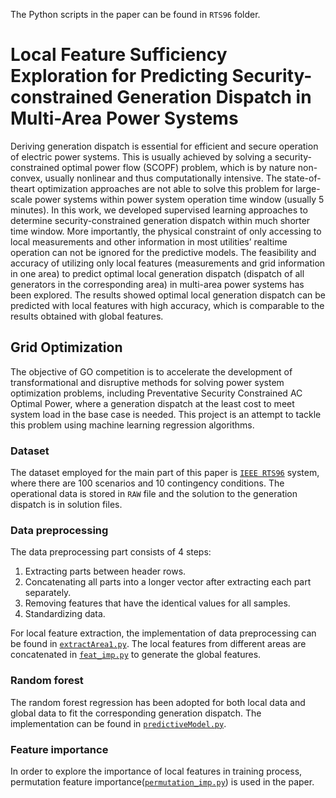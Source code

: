 The Python scripts in the paper can be found in `RTS96` folder.
# Local Feature Sufficiency Exploration for Predicting Security-constrained Generation Dispatch in Multi-Area Power Systems
Deriving generation dispatch is essential for efficient
and secure operation of electric power systems. This is usually
achieved by solving a security-constrained optimal power flow
(SCOPF) problem, which is by nature non-convex, usually
nonlinear and thus computationally intensive. The state-of-theart
optimization approaches are not able to solve this problem
for large-scale power systems within power system operation
time window (usually 5 minutes). In this work, we developed
supervised learning approaches to determine security-constrained
generation dispatch within much shorter time window. More
importantly, the physical constraint of only accessing to local
measurements and other information in most utilities’ realtime
operation can not be ignored for the predictive models.
The feasibility and accuracy of utilizing only local features
(measurements and grid information in one area) to predict
optimal local generation dispatch (dispatch of all generators in
the corresponding area) in multi-area power systems has been
explored. The results showed optimal local generation dispatch
can be predicted with local features with high accuracy, which
is comparable to the results obtained with global features.
## Grid Optimization

The objective of GO competition is to accelerate the development of transformational and disruptive methods for solving power system optimization problems, including Preventative Security Constrained AC Optimal Power, where a generation dispatch at the least cost to meet system load in the base case is needed. This project is an attempt to tackle this problem using machine learning regression algorithms.

### Dataset
The dataset employed for the main part of this paper is [`IEEE RTS96`](https://gocompetition.energy.gov/sites/default/files/dataset/Phase_0_RTS96.zip) system, where there are 100 scenarios and 10 contingency conditions. The operational data is stored in `RAW` file and the solution to the generation dispatch is in solution files.

### Data preprocessing
The data preprocessing part consists of 4 steps:
1. Extracting parts between header rows.
2. Concatenating all parts into a longer vector after extracting each part separately.
3. Removing features that have the identical values for all samples.
4. Standardizing data.

For local feature extraction, the implementation of data preprocessing can be found in [`extractArea1.py`](./RTS96/extractArea1.py). The local features from different areas are concatenated in [`feat_imp.py`](./RTS96/feat_imp.py) to generate the global features.

### Random forest
The random forest regression has been adopted for both local data and global data to fit the corresponding generation dispatch. The implementation can be found in [`predictiveModel.py`](./RTS96/predictiveModel.py).

### Feature importance
In order to explore the importance of local features in training process, permutation feature importance([`permutation_imp.py`](./RTS96/permutation_imp.py)) is used in the paper.

